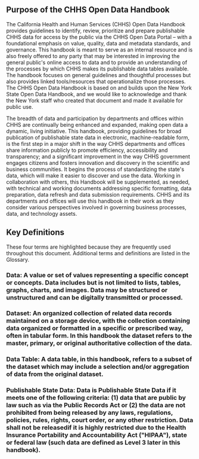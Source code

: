 ## Purpose of the CHHS Open Data Handbook

The California Health and Human Services (CHHS) Open Data Handbook provides guidelines to identify, review, prioritize and prepare publishable CHHS data for access by the public via the CHHS Open Data Portal – with a foundational emphasis on value, quality, data and metadata standards, and governance. This handbook is meant to serve as an internal resource and is also freely offered to any party that may be interested in improving the general public's online access to data and to provide an understanding of the processes by which CHHS makes its publishable data tables available. The handbook focuses on general guidelines and thoughtful processes but also provides linked tools/resources that operationalize those processes. The CHHS Open Data Handbook is based on and builds upon the New York State Open Data Handbook, and we would like to acknowledge and thank the New York staff who created that document and made it available for public use.

The breadth of data and participation by departments and offices within CHHS are continually being enhanced and expanded, making open data a dynamic, living initiative. This handbook, providing guidelines for broad publication of publishable state data in electronic, machine-readable form, is the first step in a major shift in the way CHHS departments and offices share information publicly to promote efficiency, accessibility and transparency; and a significant improvement in the way CHHS government engages citizens and fosters innovation and discovery in the scientific and business communities. It begins the process of standardizing the state's data, which will make it easier to discover and use the data. Working in collaboration with others, this Handbook will be supplemented, as needed, with technical and working documents addressing specific formatting, data preparation, data refresh and data submission requirements. CHHS and its departments and offices will use this handbook in their work as they consider various perspectives involved in governing business processes, data, and technology assets. 

## Key Definitions

These four terms are highlighted because they are frequently used throughout this document. Additional terms and definitions are listed in the Glossary. 

### **Data:** A value or set of values representing a specific concept or concepts. Data includes but is not limited to lists, tables, graphs, charts, and images. Data may be structured or unstructured and can be digitally transmitted or processed.

### **Dataset:** An organized collection of related data records maintained on a storage device, with the collection containing data organized or formatted in a specific or prescribed way, often in tabular form. In this handbook the dataset refers to the master, primary, or original authoritative collection of the data.

### **Data Table:** A data table, in this handbook, refers to a subset of the dataset which may include a selection and/or aggregation of data from the original dataset.

### **Publishable State Data:** Data is Publishable State Data if it meets one of the following criteria: (1) data that are public by law such as via the Public Records Act or (2) the data are not prohibited from being released by any laws, regulations, policies, rules, rights, court order, or any other restriction. Data shall not be releasedif it is highly restricted due to the Health Insurance Portability and Accountability Act ("HIPAA"), state or federal law (such data are defined as Level 3 later in this handbook).
